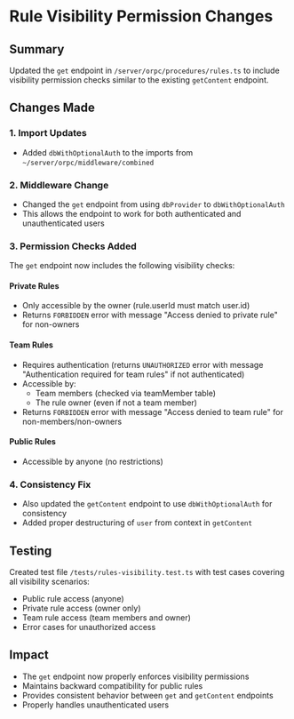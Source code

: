 # Rule Visibility Permission Changes

## Summary
Updated the `get` endpoint in `/server/orpc/procedures/rules.ts` to include visibility permission checks similar to the existing `getContent` endpoint.

## Changes Made

### 1. Import Updates
- Added `dbWithOptionalAuth` to the imports from `~/server/orpc/middleware/combined`

### 2. Middleware Change
- Changed the `get` endpoint from using `dbProvider` to `dbWithOptionalAuth`
- This allows the endpoint to work for both authenticated and unauthenticated users

### 3. Permission Checks Added
The `get` endpoint now includes the following visibility checks:

#### Private Rules
- Only accessible by the owner (rule.userId must match user.id)
- Returns `FORBIDDEN` error with message "Access denied to private rule" for non-owners

#### Team Rules
- Requires authentication (returns `UNAUTHORIZED` error with message "Authentication required for team rules" if not authenticated)
- Accessible by:
  - Team members (checked via teamMember table)
  - The rule owner (even if not a team member)
- Returns `FORBIDDEN` error with message "Access denied to team rule" for non-members/non-owners

#### Public Rules
- Accessible by anyone (no restrictions)

### 4. Consistency Fix
- Also updated the `getContent` endpoint to use `dbWithOptionalAuth` for consistency
- Added proper destructuring of `user` from context in `getContent`

## Testing
Created test file `/tests/rules-visibility.test.ts` with test cases covering all visibility scenarios:
- Public rule access (anyone)
- Private rule access (owner only)
- Team rule access (team members and owner)
- Error cases for unauthorized access

## Impact
- The `get` endpoint now properly enforces visibility permissions
- Maintains backward compatibility for public rules
- Provides consistent behavior between `get` and `getContent` endpoints
- Properly handles unauthenticated users
